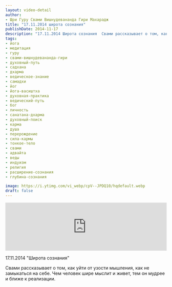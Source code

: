 ```yaml
---
layout: video-detail
author:
- Шри Гуру Свами Вишнудевананда Гири Махарадж
title: "17.11.2014 широта сознания"
publishDate: 2014-11-17
description: "17.11.2014 Широта сознания  Свами рассказывает о том, как уйти от узости мышления, как не замыкаться на себе. Чем человек шире мыслит и живет, тем он мудрее и ближе к реализации."
tags: 
- йога
- медитация
- гуру
- свами-вишнудевананда-гири
- духовный-путь
- садхана
- дхарма
- ведическое-знание
- самадхи
- йог
- йога-васиштха
- духовная-практика
- ведический-путь
- бог
- личность
- санатана-дхарма
- духовный-поиск
- карма
- душа
- перерождение
- сила-кармы
- тонкое-тело
- свами
- адвайта
- веды
- индуизм
- религия
- расширение-сознания
- глубина-сознания

image: https://i.ytimg.com/vi_webp/cpV--JPDQ10/hqdefault.webp
draft: false
---
```


<iframe width="100%" src="https://www.youtube.com/embed/cpV--JPDQ10" frameborder="0" allowfullscreen=""></iframe> 

 17.11.2014 "Широта сознания"

 Свами рассказывает о том, как уйти от узости мышления, как не замыкаться на себе. Чем человек шире мыслит и живет, тем он мудрее и ближе к реализации.  

  

 
